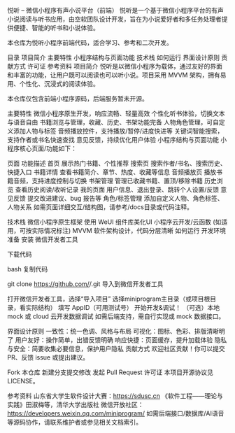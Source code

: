 悦听 – 微信小程序有声小说平台（前端）
悦听是一个基于微信小程序平台的有声小说阅读与听书应用，由空软团队设计开发，旨在为小说爱好者和多任务处理者提供便捷、智能的听书和小说体验。

本仓库为悦听小程序前端代码，适合学习、参考和二次开发。

目录
项目简介
主要特性
小程序结构与页面功能
技术栈
如何运行
界面设计原则
贡献方式
许可证
参考资料
项目简介
悦听是以微信小程序为载体，通过友好的界面和丰富的功能，让用户既可以阅读也可以听小说。项目采用 MVVM 架构，拥有易用、个性化、沉浸式的阅读体验。

本仓库仅包含前端小程序源码，后端服务暂未开源。

主要特性
微信小程序原生开发，响应流畅、轻量高效
个性化听书体验，切换文本与语音自由
书籍浏览与管理，收藏、历史、书架功能完备
人物角色管理，可自定义添加人物与标签
音频播放控件，支持播放/暂停/进度快进等
关键词智能搜索，支持作者或书名快速查找
意见反馈，持续优化用户体验
小程序结构与页面功能
小程序核心页面/功能如下：

页面	功能描述
首页	展示热门书籍、个性推荐
搜索页	搜索作者/书名、搜索历史、快捷入口
书籍详情	查看书籍简介、章节、热度、收藏等信息
音频播放页	播放书籍音频，支持进度控制与切换
书架管理	管理已收藏书籍、置顶/移除书籍
历史浏览	查看历史阅读/收听记录
我的页面	用户信息、退出登录、跳转个人设置/反馈
意见反馈	提交改进建议、bug 报告等
角色/标签管理	添加自定义人物、角色标签、人物关系
如需页面详细交互/结构图，请参考/docs目录或代码注释。

技术栈
微信小程序原生框架
使用 WeUI 组件库美化UI
小程序云开发/云函数 (如适用，可按实际情况标注)
MVVM 软件架构设计，代码分层清晰
如何运行
开发环境准备
安装 微信开发者工具

下载代码

bash
复制代码

git clone https://github.com/<your-github-username>/<your-repo>.git
导入到微信开发者工具

打开微信开发者工具，选择“导入项目”
选择miniprogram主目录（或项目根目录，看实际结构）
填写 AppID（可用测试号）
开始开发&调试！
（可选）本地 mock 或 cloud 云开发数据调试
如需后端支持，需自行实现或 mock 数据接口。

界面设计原则
一致性：统一色调、风格与布局
可视化：图标、色彩、排版清晰明了
用户友好：操作简单，出错反馈明确
响应快捷：页面缓存，提升加载体验
隐私与安全：简要收集必要信息，保护用户隐私
贡献方式
欢迎社区贡献！你可以提交 PR、反馈 issue 或提出建议。

Fork 本仓库
新建分支提交修改
发起 Pull Request
许可证
本项目开源协议见 LICENSE。

参考资料
山东省大学生软件设计大赛：https://sdusc.cn
《软件工程——理论与实践》田淑梅等，清华大学出版社
微信开放社区：https://developers.weixin.qq.com/miniprogram/
如需后端接口/数据库/AI语音等源码协作，请联系维护者或参见相关文档索引。
